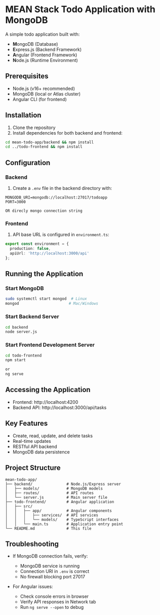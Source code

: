 # MEAN Stack Todo Application with MongoDB

A simple todo application built with:
- **M**ongoDB (Database)
- **E**xpress.js (Backend Framework)
- **A**ngular (Frontend Framework)
- **N**ode.js (Runtime Environment)

## Prerequisites
- Node.js (v16+ recommended)
- MongoDB (local or Atlas cluster)
- Angular CLI (for frontend)

## Installation

1. Clone the repository
2. Install dependencies for both backend and frontend:
```bash
cd mean-todo-app/backend && npm install
cd ../todo-frontend && npm install
```

## Configuration

### Backend
1. Create a `.env` file in the backend directory with:
```env
MONGODB_URI=mongodb://localhost:27017/todoapp
PORT=3000

OR direcly mongo connection string
```

### Frontend
1. API base URL is configured in `environment.ts`:
```typescript
export const environment = {
  production: false,
  apiUrl: 'http://localhost:3000/api'
};
```

## Running the Application

### Start MongoDB
```bash
sudo systemctl start mongod  # Linux
mongod                      # Mac/Windows
```

### Start Backend Server
```bash
cd backend
node server.js
```

### Start Frontend Development Server
```bash
cd todo-frontend
npm start

or 
ng serve
```

## Accessing the Application
- Frontend: http://localhost:4200
- Backend API: http://localhost:3000/api/tasks

## Key Features
- Create, read, update, and delete tasks
- Real-time updates
- RESTful API backend
- MongoDB data persistence

## Project Structure
```
mean-todo-app/
├── backend/               # Node.js/Express server
│   ├── models/            # MongoDB models
│   ├── routes/            # API routes
│   └── server.js          # Main server file
├── todo-frontend/         # Angular application
│   ├── src/
│   │   ├── app/           # Angular components
│   │   │   ├── services/  # API services
│   │   │   └── models/    # TypeScript interfaces
│   │   └── main.ts        # Application entry point
└── README.md              # This file
```

## Troubleshooting
- If MongoDB connection fails, verify:
  - MongoDB service is running
  - Connection URI in `.env` is correct
  - No firewall blocking port 27017

- For Angular issues:
  - Check console errors in browser
  - Verify API responses in Network tab
  - Run `ng serve --open` to debug

